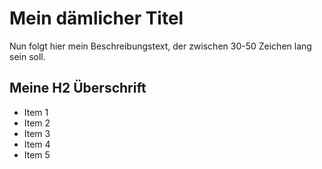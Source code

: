 # Mein dämlicher Titel

Nun folgt hier mein Beschreibungstext, der zwischen 30-50 Zeichen lang sein soll.

## Meine H2 Überschrift

* Item 1
* Item 2  
* Item 3
* Item 4
* Item 5